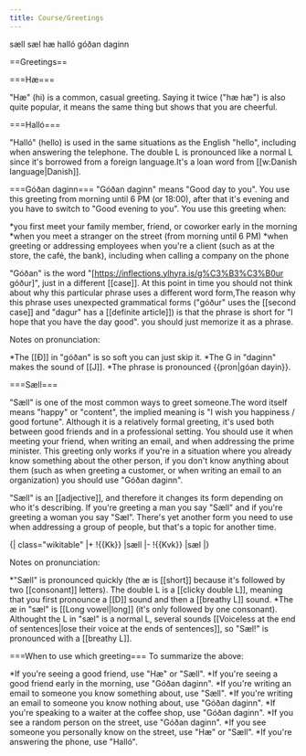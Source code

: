 ```yaml
---
title: Course/Greetings
---
```

<vocabulary>
sæll
sæl
hæ
halló
góðan daginn
</vocabulary>

==Greetings==

===Hæ===

"Hæ" (hi) is a common, casual greeting.<!-- https://www.visindavefur.is/svar.php?id=1706 --> Saying it twice ("hæ hæ") is also quite popular, it means the same thing but shows that you are cheerful.

===Halló===

"Halló" (hello) is used in the same situations as the English "hello", including when answering the telephone. The double L is pronounced like a normal L since it's borrowed from a foreign language.<note>It's a loan word from [[w:Danish language|Danish]].<!--<ref>Guðrún Kvaran. [https://www.visindavefur.is/svar.php?id=78021 Halló, hæ og sæll — hafa þessar upphrópanir verið notaðar lengi eða er þetta nýlegt í málinu?] Vísindavefurinn, 2020.</ref>--></note>

===Góðan daginn===
"Góðan daginn" means "Good day to you". You use this greeting from morning until 6 PM (or 18:00), after that it's evening and you have to switch to "Good evening to you". You use this greeting when:

*you first meet your family member, friend, or coworker early in the morning
*when you meet a stranger on the street (from morning until 6 PM)
*when greeting or addressing employees when you're a client (such as at the store, the café, the bank), including when calling a company on the phone

"Góðan" is the word "[https://inflections.ylhyra.is/g%C3%B3%C3%B0ur góður]", just in a different [[case]]. At this point in time you should not think about why this particular phrase uses a different word form,<note>The reason why this phrase uses unexpected grammatical forms ("góður" uses the [[second case]] and "dagur" has a [[definite article]]) is that the phrase is short for "I hope that you have the day good".</note> you should just memorize it as a phrase.

Notes on pronunciation:

*The [[Ð]] in "góðan" is so soft you can just skip it.
*The G in "daginn" makes the sound of [[J]].
*The phrase is pronounced {{pron|góan dayin}}.

===Sæll===

"<translate>Sæll</translate>" is one of the most common ways to greet someone.<note>The word itself means "happy" or "content", the implied meaning is "I wish you happiness / good fortune".</note> Although it is a relatively formal greeting, it's used both between good friends and in a professional setting. You should use it when meeting your friend, when writing an email, and when addressing the prime minister. This greeting only works if you're in a situation where you already know something about the other person, if you don't know anything about them (such as when greeting a customer, or when writing an email to an organization) you should use "Góðan daginn".

"Sæll" is an [[adjective]], and therefore it changes its form depending on who it's describing. If you're greeting a man you say "Sæll" and if you're greeting a woman you say "Sæl". There's yet another form you need to use when addressing a group of people, but that's a topic for another time.

{| class="wikitable"
|+
!{{Kk}}
|<translate>sæll</translate>
|-
!{{Kvk}}
|<translate>sæl</translate>
|}

Notes on pronunciation:

*"Sæll" is pronounced quickly (the æ is [[short]] because it's followed by two [[consonant]] letters). The double L is a [[clicky double L]], meaning that you first pronounce a [[D]] sound and then a [[breathy L]] sound.
*The æ in "sæl" is [[Long vowel|long]] (it's only followed by one consonant). Althought the L in "sæl" is a normal L, several sounds [[Voiceless at the end of sentences|lose their voice at the ends of sentences]], so "Sæl!" is pronounced with a [[breathy L]].

===When to use which greeting===
To summarize the above:

*If you're seeing a good friend, use "Hæ" or "Sæll".
*If you're seeing a good friend early in the morning, use "Góðan daginn".
*If you're writing an email to someone you know something about, use "Sæll".
*If you're writing an email to someone you know nothing about, use "Góðan daginn".
*If you're speaking to a waiter at the coffee shop, use "Góðan daginn".
*If you see a random person on the street, use "Góðan daginn".
*If you see someone you personally know on the street, use "Hæ" or "Sæll".
*If you're answering the phone, use "Halló".

